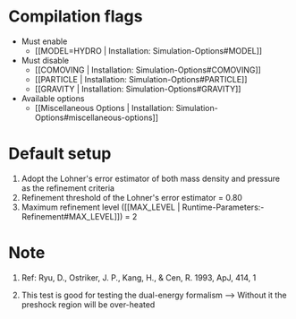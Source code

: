 # Compilation flags
- Must enable
   - [[MODEL=HYDRO | Installation: Simulation-Options#MODEL]]
- Must disable
   - [[COMOVING | Installation: Simulation-Options#COMOVING]]
   - [[PARTICLE | Installation: Simulation-Options#PARTICLE]]
   - [[GRAVITY | Installation: Simulation-Options#GRAVITY]]
- Available options
   - [[Miscellaneous Options | Installation: Simulation-Options#miscellaneous-options]]


# Default setup
1. Adopt the Lohner's error estimator of both mass density and pressure as the refinement criteria
2. Refinement threshold of the Lohner's error estimator = 0.80
3. Maximum refinement level ([[MAX_LEVEL | Runtime-Parameters:-Refinement#MAX_LEVEL]]) = 2


# Note
1. Ref: Ryu, D., Ostriker, J. P., Kang, H., & Cen, R. 1993, ApJ, 414, 1

2. This test is good for testing the dual-energy formalism
   --> Without it the preshock region will be over-heated

